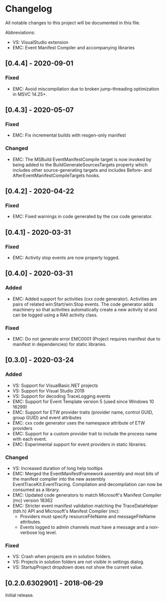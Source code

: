# Changelog
All notable changes to this project will be documented in this file.

Abbreviations:
- VS: VisualStudio extension
- EMC: Event Manifest Compiler and accompanying libraries

## [0.4.4] - 2020-09-01
### Fixed
- EMC: Avoid miscompilation due to broken jump-threading optimization in MSVC 14.25+.

## [0.4.3] - 2020-05-07
### Fixed
- EMC: Fix incremental builds with resgen-only manifest
### Changed
- EMC: The MSBuild EventManifestCompile target is now invoked by being added to
  the BuildGenerateSourcesTargets property which includes other source-generating
  targets and includes Before- and AfterEventManifestCompileTargets hooks.

## [0.4.2] - 2020-04-22
### Fixed
- EMC: Fixed warnings in code generated by the cxx code generator.

## [0.4.1] - 2020-03-31
### Fixed
- EMC: Activity stop events are now properly logged.

## [0.4.0] - 2020-03-31
### Added
- EMC: Added support for activities (cxx code generator). Activities are pairs
  of related win:Start/win:Stop events. The code generator adds machinery so
  that activities automatically create a new activity id and can be logged using
  a RAII activity class.

### Fixed
- EMC: Do not generate error EMC0001 (Project requires manifest due to manifest
  in dependencies) for static libraries.

## [0.3.0] - 2020-03-24
### Added
- VS: Support for VisualBasic.NET projects
- VS: Support for Visual Studio 2019
- VS: Support for decoding TraceLogging events
- EMC: Support for Event Template version 5 (used since Windows 10 16299)
- EMC: Support for ETW provider traits (provider name, control GUID, group GUID)
  and event attributes
- EMC: cxx code generator uses the namespace attribute of ETW providers
- EMC: Support for a custom provider trait to include the process name with each event.
- EMC: Experimental support for event providers in static libraries.

### Changed
- VS: Increased duration of long help tooltips
- EMC: Merged the EventManifestFramework assembly and most bits of the manifest
  compiler into the new assembly EventTraceKit.EventTracing. Compilation and
  decompilation can now be consumed as a library.
- EMC: Updated code generators to match Microsoft's Manifest Compiler (mc) version 18362
- EMC: Stricter event manifest validation matching the TraceDataHelper (tdh.h)
  API and Microsoft's Manifest Compiler (mc):
  - Providers must specify resourceFileName and messageFileName attributes.
  - Events logged to admin channels must have a message and a non-verbose log
    level.

### Fixed
- VS: Crash when projects are in solution folders.
- VS: Projects in solution folders are not visible in settings dialog.
- VS: StartupProject dropdown does not show the current value.

## [0.2.0.6302901] - 2018-06-29

Initial release.

